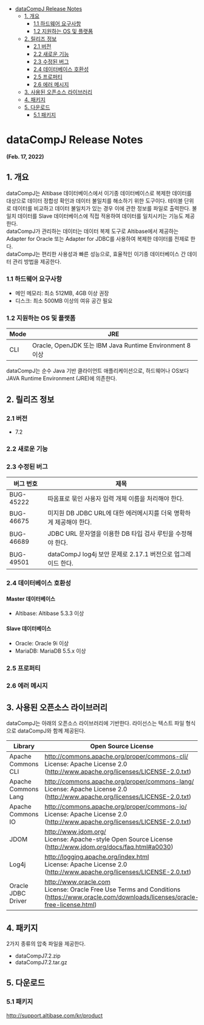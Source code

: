 - [dataCompJ Release Notes](#datacompj-release-notes)
  - [1. 개요](#1-개요)
    - [1.1 하드웨어 요구사항](#11-하드웨어-요구사항)
    - [1.2 지원하는 OS 및 플랫폼](#12-지원하는-os-및-플랫폼)
  - [2. 릴리즈 정보](#2-릴리즈-정보)
    - [2.1 버전](#21-버전)
    - [2.2 새로운 기능](#22-새로운-기능)
    - [2.3 수정된 버그](#23-수정된-버그)
    - [2.4 데이터베이스 호환성](#24-데이터베이스-호환성)
    - [2.5 프로퍼티](#25-프로퍼티)
    - [2.6 에러 메시지](#26-에러-메시지)
  - [3. 사용된 오픈소스 라이브러리](#3-사용된-오픈소스-라이브러리)
  - [4. 패키지](#4-패키지)
  - [5. 다운로드](#5-다운로드)
    - [5.1 패키지](#51-패키지)

# dataCompJ Release Notes

**(Feb. 17, 2022)**

## 1. 개요

dataCompJ는 Altibase 데이터베이스에서 이기종 데이터베이스로 복제한 데이터를 대상으로 데이터 정합성 확인과 데이터 불일치를 해소하기 위한 도구이다. 테이블 단위로 데이터를 비교하고 데이터 불일치가 있는 경우 이에 관한 정보를 파일로 출력한다. 불일치 데이터를 Slave 데이터베이스에 직접 적용하여 데이터를 일치시키는 기능도 제공한다.<br>
dataCompJ가 관리하는 데이터는 데이터 복제 도구로 Altibase에서 제공하는 Adapter for Oracle 또는 Adapter for JDBC를 사용하여 복제한 데이터를 전제로 한다. <br>
dataCompJ는 편리한 사용성과 빠른 성능으로, 효율적인 이기종 데이터베이스 간 데이터 관리 방법을 제공한다.

### 1.1 하드웨어 요구사항

- 메인 메모리: 최소 512MB, 4GB 이상 권장
- 디스크: 최소 500MB 이상의 여유 공간 필요

### 1.2 지원하는 OS 및 플랫폼

| Mode | JRE                                                      |
| ---- | -------------------------------------------------------- |
| CLI  | Oracle, OpenJDK 또는 IBM Java Runtime Environment 8 이상 |

dataCompJ는 순수 Java 기반 클라이언트 애플리케이션으로, 하드웨어나 OS보다 JAVA Runtime Environment (JRE)에 의존한다.

## 2. 릴리즈 정보

### 2.1 버전

- 7.2

### 2.2 새로운 기능

### 2.3 수정된 버그

| 버그 번호 | 제목                                                         |
| --------- | ------------------------------------------------------------ |
| BUG-45222 | 따옴표로 묶인 사용자 입력 개체 이름을 처리해야 한다.         |
| BUG-46675 | 미지원 DB JDBC URL에 대한 에러메시지를 더욱 명확하게 제공해야 한다. |
| BUG-46689 | JDBC URL 문자열을 이용한 DB 타입 검사 루틴을 수정해야 한다.  |
| BUG-49501 | dataCompJ log4j 보안 문제로 2.17.1 버전으로 업그레이드 한다. |

### 2.4 데이터베이스 호환성

#### Master 데이터베이스

- Altibase: Altibase 5.3.3 이상

#### Slave 데이터베이스

- Oracle: Oracle 9i 이상
- MariaDB: MariaDB 5.5.x 이상

### 2.5 프로퍼티

### 2.6 에러 메시지

## 3. 사용된 오픈소스 라이브러리

dataCompJ는 아래의 오픈소스 라이브러리에 기반한다. 라이선스는 텍스트 파일 형식으로 dataCompJ와 함께 제공된다.

| Library             | Open Source License                                          |
| ------------------- | ------------------------------------------------------------ |
| Apache Commons CLI  | http://commons.apache.org/proper/commons-cli/<br/>License: Apache License 2.0 (http://www.apache.org/licenses/LICENSE-2.0.txt) |
| Apache Commons Lang | http://commons.apache.org/proper/commons-lang/ <br/>License: Apache License 2.0 (http://www.apache.org/licenses/LICENSE-2.0.txt) |
| Apache Commons IO   | http://commons.apache.org/proper/commons-io/ <br>License: Apache License 2.0 (http://www.apache.org/licenses/LICENSE-2.0.txt) |
| JDOM                | http://www.jdom.org/ <br/>License: Apache-style Open Source License (http://www.jdom.org/docs/faq.html#a0030) |
| Log4j               | http://logging.apache.org/index.html <br/>License: Apache License 2.0 (http://www.apache.org/licenses/LICENSE-2.0.txt) |
| Oracle JDBC Driver  | http://www.oracle.com <br>License: Oracle Free Use Terms and Conditions (https://www.oracle.com/downloads/licenses/oracle-free-license.html) |

## 4. 패키지

2가지 종류의 압축 파일을 제공한다. 
- dataCompJ7.2.zip
- dataCompJ7.2.tar.gz 

## 5. 다운로드

### 5.1 패키지

http://support.altibase.com/kr/product
